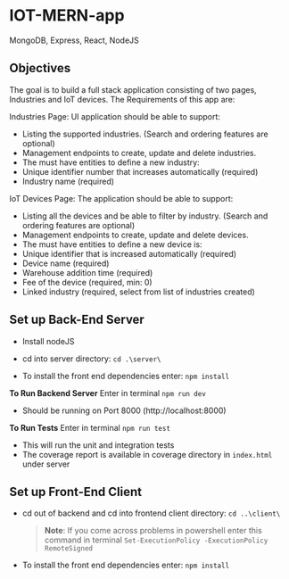 # IOT-MERN-app

MongoDB, Express, React, NodeJS

## Objectives

The goal is to build a full stack application consisting of two pages, Industries and IoT devices. The Requirements of this app are:

Industries Page:
UI application should be able to support:

- Listing the supported industries. (Search and ordering features are optional)
- Management endpoints to create, update and delete industries.
- The must have entities to define a new industry:
- Unique identifier number that increases automatically (required)
- Industry name (required)

IoT Devices Page:
The application should be able to support:

- Listing all the devices and be able to filter by industry. (Search and ordering features are optional)
- Management endpoints to create, update and delete devices.
- The must have entities to define a new device is:
- Unique identifier that is increased automatically (required)
- Device name (required)
- Warehouse addition time (required)
- Fee of the device (required, min: 0)
- Linked industry (required, select from list of industries created)

## Set up Back-End Server

- Install nodeJS

- cd into server directory: `cd .\server\`
- To install the front end dependencies enter: `npm install`

**To Run Backend Server**
Enter in terminal `npm run dev`

- Should be running on Port 8000 (http://localhost:8000)

**To Run Tests**
Enter in terminal `npm run test`

- This will run the unit and integration tests
- The coverage report is available in coverage directory in `index.html` under server

## Set up Front-End Client

- cd out of backend and cd into frontend client directory: `cd ..\client\`
  > **Note**: If you come across problems in powershell enter this command in terminal `Set-ExecutionPolicy -ExecutionPolicy RemoteSigned`
- To install the front end dependencies enter: `npm install`
